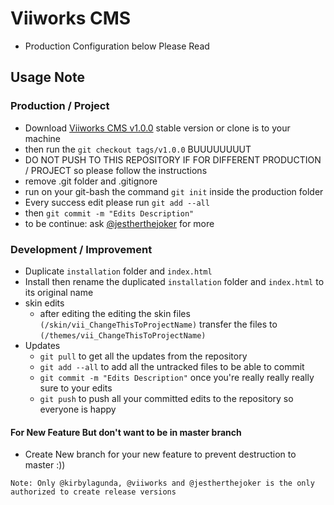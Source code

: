 # Viiworks CMS

- Production Configuration below Please Read


## Usage Note
### Production / Project
* Download [Viiworks CMS v1.0.0](https://github.com/viiworks/Viiworks-CMS/archive/v1.0.0.zip) stable version or clone is to your machine
* then run the `git checkout tags/v1.0.0` BUUUUUUUUT
* DO NOT PUSH TO THIS REPOSITORY IF FOR DIFFERENT PRODUCTION / PROJECT so please follow the instructions
* remove .git folder and .gitignore
* run on your git-bash the command `git init` inside the production folder
* Every success edit please run `git add --all`
* then `git commit -m "Edits Description"`
* to be continue: ask [@jestherthejoker](https://github.com/jestherthejoker) for more

### Development / Improvement
* Duplicate `installation` folder and `index.html`
* Install then rename the duplicated `installation` folder and `index.html` to its original name
* skin edits
  * after editing the editing the skin files `(/skin/vii_ChangeThisToProjectName)` transfer the files to `(/themes/vii_ChangeThisToProjectName)`
* Updates
  * `git pull` to get all the updates from the repository
  * `git add --all` to add all the untracked files to be able to commit
  * `git commit -m "Edits Description"` once you're really really really sure to your edits
  * `git push` to push all your committed edits to the repository so everyone is happy

#### For New Feature But don't want to be in master branch
* Create New branch for your new feature to prevent destruction to master :))


`Note: Only @kirbylagunda, @viiworks and @jestherthejoker is the only authorized to create release versions`
